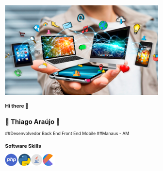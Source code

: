 ![](https://github.com/mathfirewall/mathfirewall/blob/main/img/tecnologia.png)

### Hi there 👋

## :star_struck: Thiago Araújo :star_struck:
 ##Desenvolvedor Back End Front End Mobile
           ##Manaus - AM


### Software Skills
<img src="https://github.com/mathfirewall/mathfirewall/blob/main/img/php.png" width="40" height="40"></img> <img src="https://github.com/mathfirewall/mathfirewall/blob/main/img/python.png" width="40" height="40"/><img src="https://github.com/mathfirewall/mathfirewall/blob/main/img/java1.png" width="40" height="40"/><img src="https://github.com/mathfirewall/mathfirewall/blob/main/img/Kotlin_Icon.png" width="40" height="40"/>

<!--
**mathfirewall/mathfirewall** is a ✨ _special_ ✨ repository because its `README.md` (this file) appears on your GitHub profile.

Here are some ideas to get you started:

- 🔭 I’m currently working on ...
- 🌱 I’m currently learning ...
- 👯 I’m looking to collaborate on ...
- 🤔 I’m looking for help with ...
- 💬 Ask me about ...
- 📫 How to reach me: ...
- 😄 Pronouns: ...
- ⚡ Fun fact: ...
-->
